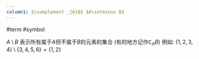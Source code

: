 ```yaml
---
column1: $\complement _{A}B$ $A\setminus B$
---
```

#term #symbol 



$A\setminus B$ 表示所有属于$A$但不属于$B$的元素的集合
(有的地方记作$\complement _{A}B$)
例如: ${\displaystyle \left\{1,2,3,4\right\}\setminus \left\{3,4,5,6\right\}=\left\{1,2\right\}}$

